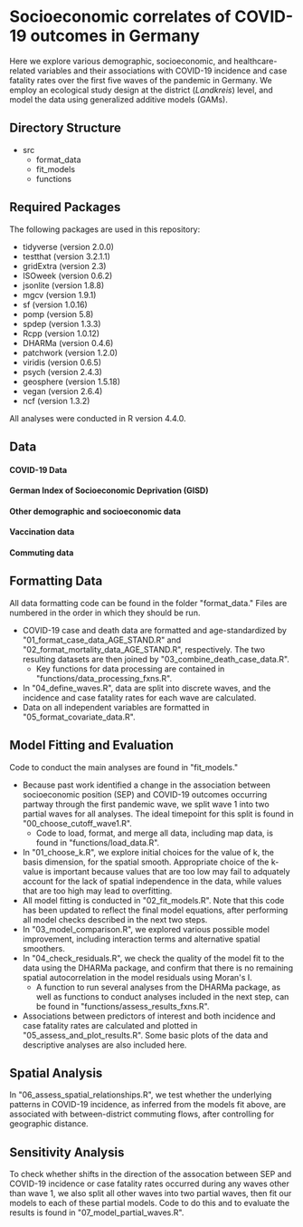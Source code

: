 # Socioeconomic correlates of COVID-19 outcomes in Germany

Here we explore various demographic, socioeconomic, and healthcare-related variables and their associations with COVID-19 incidence and case fatality rates over the first five waves of the pandemic in Germany. We employ an ecological study design at the district (_Landkreis_) level, and model the data using generalized additive models (GAMs).

Directory Structure
-------------------
* src
  * format_data
  * fit_models
  * functions

Required Packages
-----------------
The following packages are used in this repository:

* tidyverse (version 2.0.0)
* testthat (version 3.2.1.1)
* gridExtra (version 2.3)
* ISOweek (version 0.6.2)
* jsonlite (version 1.8.8)
* mgcv (version 1.9.1)
* sf (version 1.0.16)
* pomp (version 5.8)
* spdep (version 1.3.3)
* Rcpp (version 1.0.12)
* DHARMa (version 0.4.6)
* patchwork (version 1.2.0)
* viridis (version 0.6.5)
* psych (version 2.4.3)
* geosphere (version 1.5.18)
* vegan (version 2.6.4)
* ncf (version 1.3.2)

All analyses were conducted in R version 4.4.0.

Data
----
#### COVID-19 Data


#### German Index of Socioeconomic Deprivation (GISD)


#### Other demographic and socioeconomic data


#### Vaccination data


#### Commuting data


Formatting Data
---------------
All data formatting code can be found in the folder "format_data." Files are numbered in the order in which they should be run.

* COVID-19 case and death data are formatted and age-standardized by "01_format_case_data_AGE_STAND.R" and "02_format_mortality_data_AGE_STAND.R", respectively. The two resulting datasets are then joined by "03_combine_death_case_data.R".
  * Key functions for data processing are contained in "functions/data_processing_fxns.R".
* In "04_define_waves.R", data are split into discrete waves, and the incidence and case fatality rates for each wave are calculated.
* Data on all independent variables are formatted in "05_format_covariate_data.R".

Model Fitting and Evaluation
----------------------------
Code to conduct the main analyses are found in "fit_models."

* Because past work identified a change in the association between socioeconomic position (SEP) and COVID-19 outcomes occurring partway through the first pandemic wave, we split wave 1 into two partial waves for all analyses. The ideal timepoint for this split is found in "00_choose_cutoff_wave1.R".
  * Code to load, format, and merge all data, including map data, is found in "functions/load_data.R".
* In "01_choose_k.R", we explore initial choices for the value of k, the basis dimension, for the spatial smooth. Appropriate choice of the k-value is important because values that are too low may fail to adquately account for the lack of spatial independence in the data, while values that are too high may lead to overfitting.
* All model fitting is conducted in "02_fit_models.R". Note that this code has been updated to reflect the final model equations, after performing all model checks described in the next two steps.
* In "03_model_comparison.R", we explored various possible model improvement, including interaction terms and alternative spatial smoothers.
* In "04_check_residuals.R", we check the quality of the model fit to the data using the DHARMa package, and confirm that there is no remaining spatial autocorrelation in the model residuals using Moran's I.
  * A function to run several analyses from the DHARMa package, as well as functions to conduct analyses included in the next step, can be found in "functions/assess_results_fxns.R".
* Associations between predictors of interest and both incidence and case fatality rates are calculated and plotted in "05_assess_and_plot_results.R". Some basic plots of the data and descriptive analyses are also included here.

Spatial Analysis
----------------
In "06_assess_spatial_relationships.R", we test whether the underlying patterns in COVID-19 incidence, as inferred from the models fit above, are associated with between-district commuting flows, after controlling for geographic distance.

Sensitivity Analysis
--------------------
To check whether shifts in the direction of the assocation between SEP and COVID-19 incidence or case fatality rates occurred during any waves other than wave 1, we also split all other waves into two partial waves, then fit our models to each of these partial models. Code to do this and to evaluate the results is found in "07_model_partial_waves.R".
